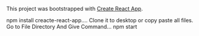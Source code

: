 This project was bootstrapped with [Create React App](https://github.com/facebook/create-react-app).

npm install creacte-react-app....
Clone it to desktop or copy paste all files.
Go to File Directory And Give Command...
npm start
